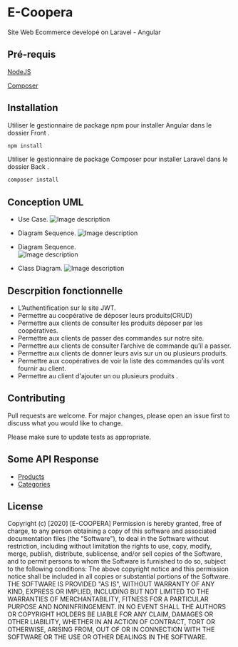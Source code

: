 # E-Coopera

Site Web Ecommerce developé on Laravel - Angular

## Pré-requis

[NodeJS](https://nodejs.org/en/)

[Composer](https://getcomposer.org/)



## Installation

Utiliser le gestionnaire de package npm pour installer Angular dans le dossier Front .

```bash
npm install
```
Utiliser le gestionnaire de package Composer pour installer Laravel dans le dossier Back .

```bash
composer install 
```
## Conception UML
* Use Case.
![Image description](https://i.ibb.co/YfMLBJw/Use-Case-Diagram.jpg)

* Diagram Sequence.
![Image description](https://i.ibb.co/WndvNfT/Sequence-Diagram.jpg)


* Diagram Sequence.                                                  
![Image description](https://i.ibb.co/njXNJLQ/Coopera-Sequence.jpg)

* Class Diagram.
![Image description](https://i.ibb.co/vmPSyqC/Class-Diagram.jpg)



## Descrpition fonctionnelle
* L’Authentification sur le site JWT.
* Permettre au coopérative de déposer leurs produits(CRUD)
* Permettre aux clients de consulter les produits déposer par les coopératives.
* Permettre aux clients de passer des commandes sur notre site.
* Permettre aux clients de consulter l’archive de commande qu’il a passer.
* Permettre aux clients de donner leurs avis sur un ou plusieurs produits.
* Permettre aux coopératives de voir la liste des commandes qu’ils vont fournir au client.
* Permettre au client d'ajouter un ou plusieurs produits .







## Contributing
Pull requests are welcome. For major changes, please open an issue first to discuss what you would like to change.

Please make sure to update tests as appropriate.

## Some API Response
* [Products](https://api.jsonbin.io/b/5eb4b07747a2266b1474b17f)
* [Categories](https://api.jsonbin.io/b/5eb4b00f8284f36af7b7614c)

## License

Copyright (c) [2020] [E-COOPERA]
Permission is hereby granted, free of charge, to any person obtaining a copy
of this software and associated documentation files (the "Software"), to deal
in the Software without restriction, including without limitation the rights
to use, copy, modify, merge, publish, distribute, sublicense, and/or sell
copies of the Software, and to permit persons to whom the Software is
furnished to do so, subject to the following conditions:
The above copyright notice and this permission notice shall be included in all
copies or 
substantial portions of the Software.
THE SOFTWARE IS PROVIDED "AS IS", WITHOUT WARRANTY OF ANY KIND, EXPRESS OR
IMPLIED, INCLUDING BUT NOT LIMITED TO THE WARRANTIES OF MERCHANTABILITY,
FITNESS FOR A PARTICULAR PURPOSE AND NONINFRINGEMENT. IN NO EVENT SHALL THE
AUTHORS OR COPYRIGHT HOLDERS BE LIABLE FOR ANY CLAIM, DAMAGES OR OTHER
LIABILITY, WHETHER IN AN ACTION OF CONTRACT, TORT OR OTHERWISE, ARISING FROM,
OUT OF OR IN CONNECTION WITH THE SOFTWARE OR THE USE OR OTHER DEALINGS IN THE
SOFTWARE.
